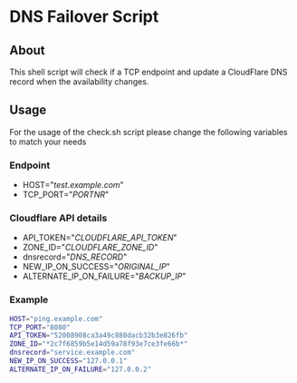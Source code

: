 # DNS Failover Script

## About

This shell script will check if a TCP endpoint and update a CloudFlare DNS record when the availability changes.

## Usage

For the usage of the check.sh script please change the following variables to match your needs 

### Endpoint

- HOST="*test.example.com*"
- TCP_PORT="*PORTNR*"

### Cloudflare API details

- API_TOKEN="*CLOUDFLARE_API_TOKEN*"
- ZONE_ID="*CLOUDFLARE_ZONE_ID*"
- dnsrecord="*DNS_RECORD*"
- NEW_IP_ON_SUCCESS="*ORIGINAL_IP*"
- ALTERNATE_IP_ON_FAILURE="*BACKUP_IP*"

### Example

```sh
HOST="ping.example.com"
TCP_PORT="8080"
API_TOKEN="52008908ca3a49c880dacb32b3e826fb"
ZONE_ID="*2c7f6859b5e14d59a78f93e7ce3fe66b*"
dnsrecord="service.example.com"
NEW_IP_ON_SUCCESS="127.0.0.1"
ALTERNATE_IP_ON_FAILURE="127.0.0.2"
```